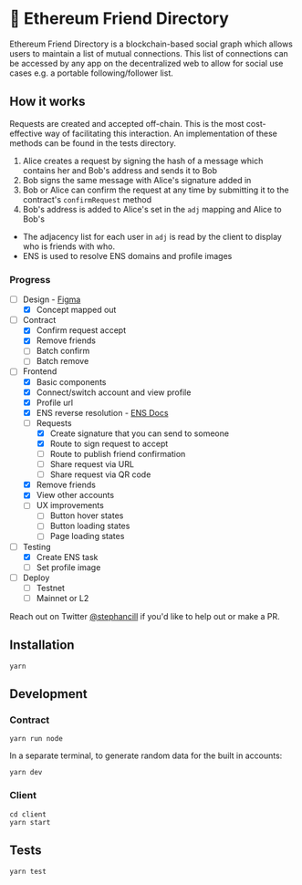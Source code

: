 # 🌈 Ethereum Friend Directory

Ethereum Friend Directory is a blockchain-based social graph which allows users to maintain a list of mutual connections. This list of connections can be accessed by any app on the decentralized web to allow for social use cases e.g. a portable following/follower list.

## How it works

Requests are created and accepted off-chain. This is the most cost-effective way of facilitating this interaction. An implementation of these methods can be found in the tests directory.

1. Alice creates a request by signing the hash of a message which contains her and Bob's address and sends it to Bob
2. Bob signs the same message with Alice's signature added in
3. Bob or Alice can confirm the request at any time by submitting it to the contract's `confirmRequest` method
4. Bob's address is added to Alice's set in the `adj` mapping and Alice to Bob's

- The adjacency list for each user in `adj` is read by the client to display who is friends with who.
- ENS is used to resolve ENS domains and profile images 

### Progress
- [ ] Design - [Figma](https://www.figma.com/file/T8AoUKQ0UNE5qTtftqg7nL/Ethereum-Friend-Directory?node-id=0%3A1)
    - [x] Concept mapped out
- [ ] Contract
    - [x] Confirm request accept
    - [x] Remove friends
    - [ ] Batch confirm
    - [ ] Batch remove
- [ ] Frontend
    - [x] Basic components
    - [x] Connect/switch account and view profile
    - [x] Profile url
    - [x] ENS reverse resolution - [ENS Docs](https://docs.ens.domains/dapp-developer-guide/resolving-names#reverse-resolution)
    - [ ] Requests
        - [x] Create signature that you can send to someone 
        - [x] Route to sign request to accept
        - [ ] Route to publish friend confirmation
        - [ ] Share request via URL
        - [ ] Share request via QR code
    - [x] Remove friends
    - [x] View other accounts
    - [ ] UX improvements
        - [ ] Button hover states
        - [ ] Button loading states
        - [ ] Page loading states
- [ ] Testing
    - [x] Create ENS task
    - [ ] Set profile image
- [ ] Deploy
    - [ ] Testnet
    - [ ] Mainnet or L2

Reach out on Twitter [@stephancill](https://twitter.com/stephancill) if you'd like to help out or make a PR.



## Installation

```
yarn
```

## Development

### Contract
```
yarn run node
```

In a separate terminal, to generate random data for the built in accounts:
```
yarn dev
```

### Client
```
cd client
yarn start
```

## Tests
```
yarn test
```
